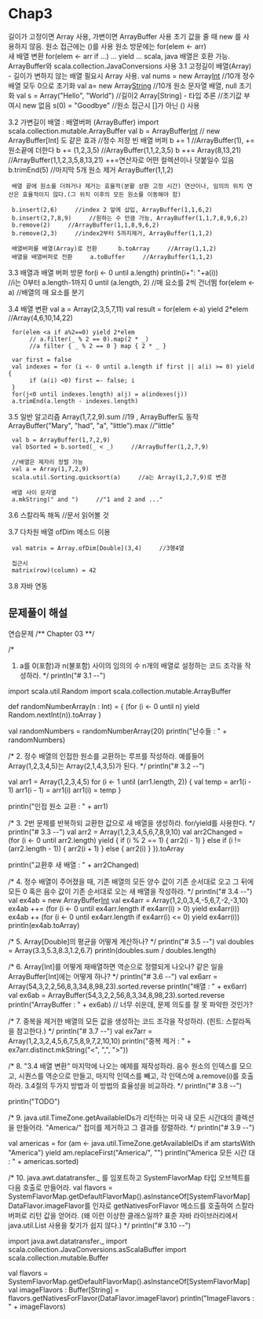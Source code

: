 # Chap3

길이가 고정이면 Array 사용, 가변이면 ArrayBuffer 사용
초기 값을 줄 때 new 를 사용하지 않음.
원소 접근에는 ()를 사용
원소 방문에는 for(elem <- arr)  
새 배열 변환 for(elem <- arr if ...) ... yield ...
scala, java 배열은 호환 가능. ArrayBuffer와 scala.collection.JavaConversions 사용
3.1 고정길이 배열(Array)
     - 길이가 변하지 않는 배열 필요시 Array 사용.
     val nums = new Array[Int](10) //10개 정수배열 모두 0으로 초기화
     val a= new Array[String](10)     //10개 원소 문자열 배열, null 초기화
     val s = Array("Hello", "World")     //길이2 Array[String] - 타입 추론
          //초기값 부여시 new 없음
     s(0) = "Goodbye"     //원소 접근시 []가 아닌 () 사용

3.2 가변길이 배열 : 배열버퍼 (ArrayBuffer)
     import scala.collection.mutable.ArrayBuffer
     val b = ArrayBuffer[Int]()
          // new ArrayBuffer[Int] 도 같은 효과
          //정수 저장 빈 배열 버퍼
     b += 1     //ArrayBuffer(1), += 원소끝에 더한다
     b += (1,2,3,5)     //ArrayBuffer(1,1,2,3,5)
     b ++= Array(8,13,21)     //ArrayBuffer(1,1,2,3,5,8,13,21)     ++=연산자로 어떤 컬렉션이나 덧붙일수 있음
     b.trimEnd(5)     //마지막 5개 원소 제거    ArrayBuffer(1,1,2)
     
     배열 끝에 원소를 더하거나 제거는 효율적(분활 상환 고정 시간) 연산이나, 임의의 위치 연산은 효율적이지 않다.(그 위치 이후의 모든 원소를 이동해야 함)

     b.insert(2,6)     //index 2 앞에 삽입, ArrayBuffer(1,1,6,2)
     b.insert(2,7,8,9)     //원하는 수 만큼 가능, ArrayBuffer(1,1,7,8,9,6,2)
     b.remove(2)     //ArrayBuffer(1,1,8,9,6,2)
     b.remove(2,3)     //index2부터 5까지제거, ArrayBuffer(1,1,2)
     
     배열버퍼를 배열(Array)로 전환      b.toArray     //Array(1,1,2)
     배열을 배열버퍼로 전환     a.toBuffer     //ArrayBuffer(1,1,2)

3.3 배열과 배열 버퍼 방문
     for(i <- 0 until a.length)
          println(i+": "+a(i))     
     //i는 0부터 a.length-1까지 
     0 until (a.length, 2)     //매 요소를 2씩 건너뜀
     for(elem <- a)     //배열의 매 요소를 분기

3.4 배열 변환
     val a = Array(2,3,5,7,11)
     val result = for(elem <-a) yield 2*elem
          //Array(4,6,10,14,22)

     for(elem <a if a%2==0) yield 2*elem
          // a.filter(_ % 2 == 0).map(2 * _)
          //a filter { _ % 2 == 0 } map { 2 * _ }

     var first = false
     val indexes = for (i <- 0 until a.length if first || a(i) >= 0) yield {
          if (a(i) <0) first =- false; i
     }
     for(j<0 until indexes.length) a(j) = a(indexes(j))
     a.trimEnd(a.length - indexes.length)

3.5 일반 알고리즘
     Array(1,7,2,9).sum     //19 , ArrayBuffer도 동작
     ArrayBuffer("Mary", "had", "a", "little").max     //"little"

     val b = ArrayBuffer(1,7,2,9)    
     val bSorted = b.sorted(_ < _)     //ArrayBuffer(1,2,7,9)

     //배열은 제자리 정렬 가능
     val a = Array(1,7,2,9)
     scala.util.Sorting.quicksort(a)     //a는 Array(1,2,7,9)로 변경

     배열 사이 문자열
     a.mkString(" and ")     //"1 and 2 and ..."

3.6 스칼라독 해독
     //문서 읽어볼 것

3.7 다차원 배열
     ofDim 메소드 이용

     val matrix = Array.ofDim[Double](3,4)     //3행4열
     
     접근시
     matrix(row)(column) = 42

     
3.8 자바 연동

     







## 문제풀이 해설
연습문제
/** Chapter 03 **/
 
/*
1. a를 0(포함)과 n(불포함) 사이의 임의의 수 n개의 배열로 설정하는 코드 조각을 작성하라.
*/
println("# 3.1 --")
 
import scala.util.Random
import scala.collection.mutable.ArrayBuffer
 
def randomNumberArray(n : Int) = {
(for (i <- 0 until n) yield Random.nextInt(n)).toArray
}
 
val randomNumbers = randomNumberArray(20)
println("난수들 : " + randomNumbers)
 
/*
2. 정수 배열의 인접한 원소를 교환하는 루프를 작성하라. 예를들어 Array(1,2,3,4,5)는
Array(2,1,4,3,5)가 된다.
*/
println("# 3.2 --")
 
val arr1 = Array(1,2,3,4,5)
for (i <- 1 until (arr1.length, 2)) {
val temp = arr1(i - 1)
arr1(i - 1) = arr1(i)
arr1(i) = temp
}
 
println("인접 원소 교환 : " + arr1)
 
/*
3. 2번 문제를 반복하되 교환한 값으로 새 배열을 생성하라. for/yield를 사용한다.
*/
println("# 3.3 --")
val arr2 = Array(1,2,3,4,5,6,7,8,9,10)
val arr2Changed = (for (i <- 0 until arr2.length) yield {
if (i % 2 == 1) {
arr2(i - 1)
} else if (i != (arr2.length - 1)) {
arr2(i + 1)
} else {
arr2(i)
}
}).toArray
 
println("교환후 새 배열 : " + arr2Changed)
 
/*
4. 정수 배열이 주어졌을 때, 기존 배열의 모든 양수 값이 기존 순서대로 오고 그 뒤에 모든 0 혹은
음수 값이 기존 순서대로 오는 새 배열을 작성하라.
*/
println("# 3.4 --")
val ex4ab = new ArrayBuffer[Int]()
val ex4arr = Array(1,2,0,3,4,-5,6,7,-2,-3,10)
ex4ab ++= (for (i <- 0 until ex4arr.length if ex4arr(i) > 0) yield ex4arr(i))
ex4ab ++ (for (i <- 0 until ex4arr.length if ex4arr(i) <= 0) yield ex4arr(i))
println(ex4ab.toArray)
 
/*
5. Array[Double]의 평균을 어떻게 계산하나?
*/
println("# 3.5 --")
val doubles = Array(3.3,5.3,8.3,1.2,6.7)
println(doubles.sum / doubles.length)
 
/*
6. Array[Int]를 어떻게 재배열하면 역순으로 정렬되게 나오나? 같은 일을 ArrayBuffer[Int]에는 어떻게 하나?
*/
println("# 3.6 --")
val ex6arr = Array(54,3,2,2,56,8,3,34,8,98,23).sorted.reverse
println("배열 : " + ex6arr)
val ex6ab = ArrayBuffer(54,3,2,2,56,8,3,34,8,98,23).sorted.reverse
println("ArrayBuffer : " + ex6ab)
// 너무 쉬운데, 문제 의도를 잘 못 파악한 것인가?
 
/*
7. 중복을 제거한 배열의 모든 값을 생성하는 코드 조각을 작성하라.
(힌트: 스칼라독을 참고한다.)
*/
println("# 3.7 --")
val ex7arr = Array(1,2,3,2,4,5,6,7,5,8,9,7,2,10,10)
println("중복 제거 : " + ex7arr.distinct.mkString("<", ",", ">"))
 
/*
8. "3.4 배열 변환" 마지막에 나오는 예제를 재작성하라. 음수 원소의 인덱스를 모으고,
시퀀스를 역순으로 만들고, 마지막 인덱스를 빼고, 각 인덱스에 a.remove(i)를 호출하라.
3.4절의 두가지 방법과 이 방법의 효율성을 비교하라.
*/
println("# 3.8 --")
 
println("TODO")
 
/*
9. java.util.TimeZone.getAvailableIDs가 리턴하는 미국 내 모든 시간대의 콜렉션을 만들어라.
"America/" 접미를 제거하고 그 결과를 정렬하라.
*/
println("# 3.9 --")
 
val americas = for (am <- java.util.TimeZone.getAvailableIDs if am startsWith "America") yield am.replaceFirst("America/", "")
println("America 모든 시간 대 : " + americas.sorted)
 
/*
10. java.awt.datatransfer._ 를 임포트하고 SystemFlavorMap 타입 오브젝트를 다음 호출로
만들어라.
val flavors = SystemFlavorMap.getDefaultFlavorMap().asInstanceOf[SystemFlavorMap]
DataFlavor.imageFlavor를 인자로 getNativesForFlavor 메소드를 호출하여 스칼라 버퍼로
리턴 값을 얻어라.
(왜 이런 이상한 클래스일까? 표준 자바 라이브러리에서 java.util.List 사용을 찾기가 쉽지 않다.)
*/
println("# 3.10 --")
 
import java.awt.datatransfer._
import scala.collection.JavaConversions.asScalaBuffer
import scala.collection.mutable.Buffer
 
val flavors = SystemFlavorMap.getDefaultFlavorMap().asInstanceOf[SystemFlavorMap]
val imageFlavors : Buffer[String] = flavors.getNativesForFlavor(DataFlavor.imageFlavor)
println("ImageFlavors : " + imageFlavors)


